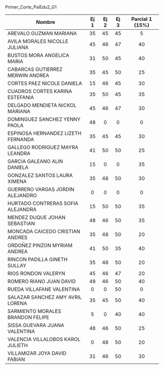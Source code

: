 Primer_Corte_PsiEdu2_G1

| Nombre                                   | Ej 1 | Ej 2 | Ej 3 | Parcial 1 (15%) |
|------------------------------------------|:----:|:----:|:----:|:---------------:|
| AREVALO GUZMAN MARIANA                   | 35   | 45   | 45   |        5        |
| AVILA MORALES NICOLLE JULIANA            | 45   | 46   | 47   |       40        |
| BUSTOS MORA ANGELICA MARIA               | 31   | 50   | 45   |       40        |
| CABARCAS GUTIERREZ MERWIN ANDREA         | 35   | 45   | 50   |       25        |
| CORTES PAEZ NICOLE DANIELA               | 15   | 46   | 45   |       30        |
| CUADROS CORTES KARINA ESTEFANIA          | 35   | 50   | 45   |       35        |
| DELGADO MENDIETA NICKOL MARIANA          | 45   | 46   | 47   |       30        |
| DOMINGUEZ SANCHEZ YENNY PAOLA            | 48   |  0   |  0   |        0        |
| ESPINOSA HERNANDEZ LIZETH FERNANDA       | 35   | 45   | 45   |       30        |
| GALLEGO RODRIGUEZ MAYRA LEANDRA          | 41   | 50   | 50   |       25        |
| GARCIA GALEANO ALIN DANIELA              | 15   |  0   |  0   |       35        |
| GONZALEZ SANTOS LAURA XIMENA             | 35   | 48   | 50   |       30        |
| GUERRERO VARGAS JORDIN ALEJANDRO         |  0   |  0   |  0   |        0        |
| HURTADO CONTRERAS SOFIA ALEJANDRA        | 15   | 50   | 50   |       35        |
| MENDEZ DUQUE JOHAN SEBASTIAN             | 48   | 46   | 50   |       35        |
| MONCADA CAICEDO CRISTIAN ANDRES          | 35   | 48   | 50   |       20        |
| ORDOÑEZ PINZON MYRIAM ANDREA             | 41   | 50   | 35   |       40        |
| RINCON PADILLA GINETH SULLAY             | 35   | 48   | 50   |       20        |
| RIOS RONDON VALERYN                      | 45   | 46   | 47   |       20        |
| ROMERO RIANO JUAN DAVID                  | 48   | 46   | 50   |       40        |
| RUEDA VILLAFANE VALENTINA                |  0   |  0   | 50   |        0        |
| SALAZAR SANCHEZ AMY AVRIL LORENA         | 35   | 45   | 50   |       40        |
| SARMIENTO MORALES BRANDON FELIPE         |  5   |  0   | 40   |       40        |
| SISSA GUEVARA JUANA VALENTINA            | 48   | 46   | 50   |       25        |
| VALENCIA VILLALOBOS KAROL JULIETH        |  0   | 48   | 50   |       20        |
| VILLAMIZAR JOYA DAVID FABIAN             | 31   | 46   | 50   |       30        |
